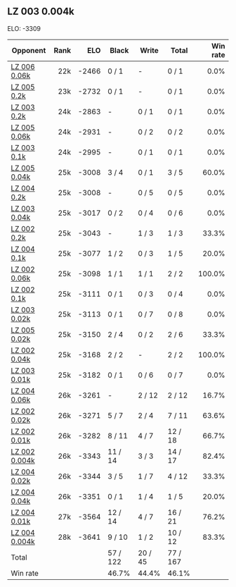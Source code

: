 ## LZ 003 0.004k ##

ELO: -3309

Opponent | Rank | ELO | Black | Write | Total | Win rate
---------|-----:|----:|-------|-------|-------|-------:
[LZ 006 0.06k](LZ%20006%200.06k.md) | 22k | -2466 | 0 / 1 | - | 0 / 1 | 0.0%
[LZ 005 0.2k](LZ%20005%200.2k.md) | 23k | -2732 | 0 / 1 | - | 0 / 1 | 0.0%
[LZ 003 0.2k](LZ%20003%200.2k.md) | 24k | -2863 | - | 0 / 1 | 0 / 1 | 0.0%
[LZ 005 0.06k](LZ%20005%200.06k.md) | 24k | -2931 | - | 0 / 2 | 0 / 2 | 0.0%
[LZ 003 0.1k](LZ%20003%200.1k.md) | 24k | -2995 | - | 0 / 1 | 0 / 1 | 0.0%
[LZ 005 0.04k](LZ%20005%200.04k.md) | 25k | -3008 | 3 / 4 | 0 / 1 | 3 / 5 | 60.0%
[LZ 004 0.2k](LZ%20004%200.2k.md) | 25k | -3008 | - | 0 / 5 | 0 / 5 | 0.0%
[LZ 003 0.04k](LZ%20003%200.04k.md) | 25k | -3017 | 0 / 2 | 0 / 4 | 0 / 6 | 0.0%
[LZ 002 0.2k](LZ%20002%200.2k.md) | 25k | -3043 | - | 1 / 3 | 1 / 3 | 33.3%
[LZ 004 0.1k](LZ%20004%200.1k.md) | 25k | -3077 | 1 / 2 | 0 / 3 | 1 / 5 | 20.0%
[LZ 002 0.06k](LZ%20002%200.06k.md) | 25k | -3098 | 1 / 1 | 1 / 1 | 2 / 2 | 100.0%
[LZ 002 0.1k](LZ%20002%200.1k.md) | 25k | -3111 | 0 / 1 | 0 / 3 | 0 / 4 | 0.0%
[LZ 003 0.02k](LZ%20003%200.02k.md) | 25k | -3113 | 0 / 1 | 0 / 7 | 0 / 8 | 0.0%
[LZ 005 0.02k](LZ%20005%200.02k.md) | 25k | -3150 | 2 / 4 | 0 / 2 | 2 / 6 | 33.3%
[LZ 002 0.04k](LZ%20002%200.04k.md) | 25k | -3168 | 2 / 2 | - | 2 / 2 | 100.0%
[LZ 003 0.01k](LZ%20003%200.01k.md) | 25k | -3182 | 0 / 1 | 0 / 6 | 0 / 7 | 0.0%
[LZ 004 0.06k](LZ%20004%200.06k.md) | 26k | -3261 | - | 2 / 12 | 2 / 12 | 16.7%
[LZ 002 0.02k](LZ%20002%200.02k.md) | 26k | -3271 | 5 / 7 | 2 / 4 | 7 / 11 | 63.6%
[LZ 002 0.01k](LZ%20002%200.01k.md) | 26k | -3282 | 8 / 11 | 4 / 7 | 12 / 18 | 66.7%
[LZ 002 0.004k](LZ%20002%200.004k.md) | 26k | -3343 | 11 / 14 | 3 / 3 | 14 / 17 | 82.4%
[LZ 004 0.02k](LZ%20004%200.02k.md) | 26k | -3344 | 3 / 5 | 1 / 7 | 4 / 12 | 33.3%
[LZ 004 0.04k](LZ%20004%200.04k.md) | 26k | -3351 | 0 / 1 | 1 / 4 | 1 / 5 | 20.0%
[LZ 004 0.01k](LZ%20004%200.01k.md) | 27k | -3564 | 12 / 14 | 4 / 7 | 16 / 21 | 76.2%
[LZ 004 0.004k](LZ%20004%200.004k.md) | 28k | -3641 | 9 / 10 | 1 / 2 | 10 / 12 | 83.3%
Total | | | 57 / 122 | 20 / 45 | 77 / 167 | 
Win rate| | | 46.7% | 44.4% | 46.1% | 
